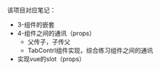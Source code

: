 该项目对应笔记：

* 3-组件的嵌套
* 4-组件之间的通讯（props）
  * 父传子，子传父
  * TabContrl组件实现，综合练习组件之间的通讯
* 实现vue的slot（props）

